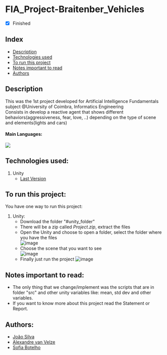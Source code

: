 # FIA_Project-Braitenber_Vehicles
- [x] Finished

## Index
- [Description](#description)
- [Technologies used](#technologies-used)
- [To run this project](#to-run-this-project)
- [Notes important to read](#notes-important-to-read)
- [Authors](#authors)

## Description
This was the 1st project developed for Artificial Intelligence Fundamentals subject @University of Coimbra, Informatics Engineering<br>
Consists in develop a reactive agent that shows different behaviors(aggressiveness, fear, love, ..) depending on the type of scene and elements(lights and cars)<br>

#### Main Languages:
![](https://img.shields.io/badge/-C%23-333333?style=flat&logo=c-sharp&logoColor=239120)  

## Technologies used:
1. Unity
    - [Last Version](https://unity.com/download#how-get-started) 


## To run this project:
You have one way to run this project:
1. Unity:
    * Download the folder "#unity_folder"
    * There will be a zip called *Project.zip*, extract the files
    * Open the Unity and choose to open a folder, select the folder where you have the files<br>
        ![image](https://i.imgur.com/psQXpUC.png)
    * Choose the scene that you want to see<br>
        ![image](https://i.imgur.com/yL7IAgu.png)
    * Finally just run the project
        ![image](https://i.imgur.com/IIzyrob.png)

## Notes important to read:
   - The only thing that we change/implement was the scripts that are in folder "src" and other unity variables like: mean, std dev and other variables.
   - If you want to know more about this project read the Statement or Report.

## Authors:
- [João Silva](https://github.com/joaosilva21)
- [Alexandre van Velze](https://github.com/alex6458)
- [Sofia Botelho](https://github.com/sbalves)
